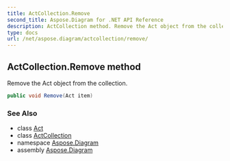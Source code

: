 ```yaml
---
title: ActCollection.Remove
second_title: Aspose.Diagram for .NET API Reference
description: ActCollection method. Remove the Act object from the collection
type: docs
url: /net/aspose.diagram/actcollection/remove/
---
```

## ActCollection.Remove method

Remove the Act object from the collection.

```csharp
public void Remove(Act item)
```

### See Also

* class [Act](../../act/)
* class [ActCollection](../)
* namespace [Aspose.Diagram](../../actcollection/)
* assembly [Aspose.Diagram](../../../)


